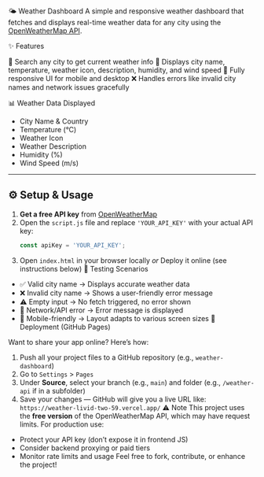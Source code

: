 
🌤️ Weather Dashboard
A simple and responsive weather dashboard that fetches and displays real-time weather data for any city using the [OpenWeatherMap API](https://openweathermap.org/api).

✨ Features

 🔎 Search any city to get current weather info
📍 Displays city name, temperature, weather icon, description, humidity, and wind speed
📱 Fully responsive UI for mobile and desktop
❌ Handles errors like invalid city names and network issues gracefully

📊 Weather Data Displayed

* City Name & Country
* Temperature (°C)
* Weather Icon
* Weather Description
* Humidity (%)
* Wind Speed (m/s)

---

## ⚙️ Setup & Usage

1. **Get a free API key** from [OpenWeatherMap](https://openweathermap.org/api)
2. Open the `script.js` file and replace `'YOUR_API_KEY'` with your actual API key:
   ```js
   const apiKey = 'YOUR_API_KEY';
   ```
3. Open `index.html` in your browser locally
   *or*
   Deploy it online (see instructions below)
🧪 Testing Scenarios

* ✅ Valid city name → Displays accurate weather data
* ❌ Invalid city name → Shows a user-friendly error message
* ⚠️ Empty input → No fetch triggered, no error shown
* 📡 Network/API error → Error message is displayed
* 📱 Mobile-friendly → Layout adapts to various screen sizes
🚀 Deployment (GitHub Pages)

Want to share your app online? Here’s how:

1. Push all your project files to a GitHub repository (e.g., `weather-dashboard`)
2. Go to `Settings` > `Pages`
3. Under **Source**, select your branch (e.g., `main`) and folder (e.g., `/weather-api` if in a subfolder)
4. Save your changes — GitHub will give you a live URL like:
   `https://weather-livid-two-59.vercel.app/`
⚠️ Note
This project uses the **free version** of the OpenWeatherMap API, which may have request limits. For production use:

* Protect your API key (don’t expose it in frontend JS)
* Consider backend proxying or paid tiers
* Monitor rate limits and usage
Feel free to fork, contribute, or enhance the project!
